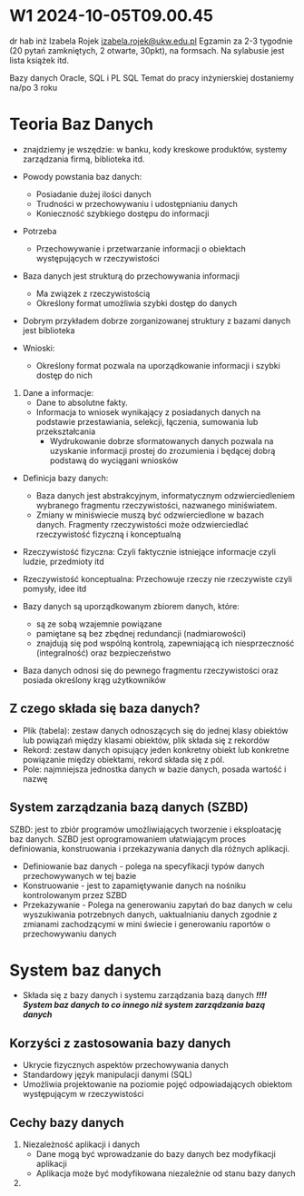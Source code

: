 W1 2024-10-05T09.00.45
========================
dr hab inż Izabela Rojek
izabela.rojek@ukw.edu.pl
Egzamin za 2-3 tygodnie (20 pytań zamkniętych, 2 otwarte, 30pkt), na formsach.
Na sylabusie jest lista książek itd.

Bazy danych Oracle, SQL i PL SQL
Temat do pracy inżynierskiej dostaniemy na/po 3 roku

**Teoria Baz Danych**
==
- znajdziemy je wszędzie: w banku, kody kreskowe produktów, systemy zarządzania firmą, biblioteka itd.

* Powody powstania baz danych:
    - Posiadanie dużej ilości danych
    - Trudności w przechowywaniu i udostępnianiu danych
    - Konieczność szybkiego dostępu do informacji

* Potrzeba
    - Przechowywanie i przetwarzanie informacji o obiektach występujących w rzeczywistości

* Baza danych jest strukturą do przechowywania informacji
    - Ma związek z rzeczywistością
    - Określony format umożliwia szybki dostęp do danych

* Dobrym przykładem dobrze zorganizowanej struktury z bazami danych jest biblioteka

* Wnioski:
    - Określony format pozwala na uporządkowanie informacji i szybki dostęp do nich

1. Dane a informacje:
    * Dane to absolutne fakty.
    * Informacja to wniosek wynikający z posiadanych danych na podstawie przestawiania, selekcji, łączenia, sumowania lub przekształcania
        - Wydrukowanie dobrze sformatowanych danych pozwala na uzyskanie informacji prostej do zrozumienia i będącej dobrą podstawą do wyciągani wniosków

* Definicja bazy danych:
    - Baza danych jest abstrakcyjnym, informatycznym odzwierciedleniem wybranego fragmentu rzeczywistości, nazwanego miniświatem. 
    - Zmiany w miniświecie muszą być odzwierciedlone w bazach danych. Fragmenty rzeczywistości może odzwierciedlać rzeczywistość fizyczną i konceptualną

* Rzeczywistość fizyczna: Czyli faktycznie istniejące informacje czyli ludzie, przedmioty itd
* Rzeczywistość konceptualna: Przechowuje rzeczy nie rzeczywiste czyli pomysły, idee itd

* Bazy danych są uporządkowanym zbiorem danych, które:
    - są ze sobą wzajemnie powiązane
    - pamiętane są bez zbędnej redundancji (nadmiarowości)
    - znajdują się pod wspólną kontrolą, zapewniającą ich niesprzeczność (integralność) oraz bezpieczeństwo

* Baza danych odnosi się do pewnego fragmentu rzeczywistości oraz posiada określony krąg użytkowników


**Z czego składa się baza danych?**
-
* Plik (tabela): zestaw danych odnoszących się do jednej klasy obiektów lub powiązań między klasami obiektów, plik składa się z rekordów
* Rekord: zestaw danych opisujący jeden konkretny obiekt lub konkretne powiązanie między obiektami, rekord składa się z pól.
* Pole: najmniejsza jednostka danych w bazie danych, posada wartość i nazwę

**System zarządzania bazą danych (SZBD)**
-
SZBD: jest to zbiór programów umożliwiających tworzenie i eksploatację baz danych. SZBD jest oprogramowaniem ułatwiającym proces definiowania, konstruowania i przekazywania danych dla różnych aplikacji.

* Definiowanie baz danych - polega na specyfikacji typów danych przechowywanych w tej bazie
* Konstruowanie - jest to zapamiętywanie danych na nośniku kontrolowanym przez SZBD
* Przekazywanie - Polega na generowaniu zapytań do baz danych w celu wyszukiwania potrzebnych danych, uaktualnianiu danych zgodnie z zmianami zachodzącymi w mini świecie i generowaniu raportów  o przechowywaniu danych

**System baz danych**
==
* Składa się z bazy danych i systemu zarządzania bazą danych
***!!!! System baz danych to co innego niż system zarządzania bazą danych***

**Korzyści z zastosowania bazy danych**
-
* Ukrycie fizycznych aspektów przechowywania danych
* Standardowy język manipulacji danymi (SQL)
* Umożliwia projektowanie na poziomie pojęć odpowiadających obiektom występującym w rzeczywistości

**Cechy bazy danych**
-
1. Niezależność aplikacji i danych
    * Dane mogą być wprowadzanie do bazy danych bez modyfikacji aplikacji
    * Aplikacja może być modyfikowana niezależnie od stanu bazy danych
2. 